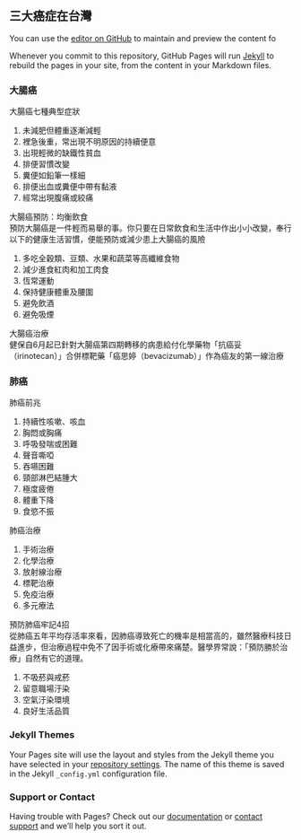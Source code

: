 ## 三大癌症在台灣

You can use the [editor on GitHub](https://github.com/s05410111/cancer/edit/master/index.md) to maintain and preview the content fo

Whenever you commit to this repository, GitHub Pages will run [Jekyll](https://jekyllrb.com/) to rebuild the pages in your site, from the content in your Markdown files.

### 大腸癌

大腸癌七種典型症狀
1.	未減肥但體重逐漸減輕
2.	裡急後重，常出現不明原因的持續便意
3.	出現輕微的缺鐵性貧血
4.	排便習慣改變
5.	糞便如鉛筆一樣細
6.	排便出血或糞便中帶有黏液
7.	經常出現腹痛或絞痛

大腸癌預防：均衡飲食
<br>預防大腸癌是一件輕而易舉的事。你只要在日常飲食和生活中作出小小改變，奉行以下的健康生活習慣，便能預防或減少患上大腸癌的風險</br>
1.	多吃全穀類、豆類、水果和蔬菜等高纖維食物
2.	減少進食紅肉和加工肉食
3.	恆常運動
4.	保持健康體重及腰圍
5.	避免飲酒
6.	避免吸煙

大腸癌治療
<br>健保自6月起已針對大腸癌第四期轉移的病患給付化學藥物「抗癌妥（irinotecan）」合併標靶藥「癌思婷（bevacizumab）」作為癌友的第一線治療</br>

### 肺癌

肺癌前兆
1.	持續性咳嗽、咳血
2.	胸悶或胸痛
3.	呼吸發喘或困難
4.	聲音嘶啞
5.	吞嚥困難
6.	頸部淋巴結腫大
7.	極度疲倦
8.	體重下降
9.	食慾不振

肺癌治療
1.	手術治療
2.	化學治療
3.	放射線治療
4.	標靶治療
5.	免疫治療
6.	多元療法

預防肺癌牢記4招
<br>從肺癌五年平均存活率來看，因肺癌導致死亡的機率是相當高的，雖然醫療科技日益進步，但治療過程中免不了因手術或化療帶來痛楚。醫學界常說：「預防勝於治療」自然有它的道理。</br>
1.	不吸菸與戒菸
2.	留意職場汙染
3.	空氣汙染環境
4.	良好生活品質


### Jekyll Themes

Your Pages site will use the layout and styles from the Jekyll theme you have selected in your [repository settings](https://github.com/s05410111/cancer/settings). The name of this theme is saved in the Jekyll `_config.yml` configuration file.

### Support or Contact

Having trouble with Pages? Check out our [documentation](https://help.github.com/categories/github-pages-basics/) or [contact support](https://github.com/contact) and we’ll help you sort it out.
